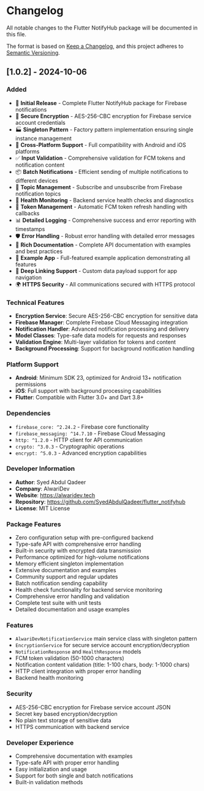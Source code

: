 # Changelog

All notable changes to the Flutter NotifyHub package will be documented in this file.

The format is based on [Keep a Changelog](https://keepachangelog.com/en/1.0.2/),
and this project adheres to [Semantic Versioning](https://semver.org/spec/v2.0.0.html).

## [1.0.2] - 2024-10-06

### Added
- 🚀 **Initial Release** - Complete Flutter NotifyHub package for Firebase notifications
- 🔐 **Secure Encryption** - AES-256-CBC encryption for Firebase service account credentials
- 🏭 **Singleton Pattern** - Factory pattern implementation ensuring single instance management
- 📱 **Cross-Platform Support** - Full compatibility with Android and iOS platforms
- ✅ **Input Validation** - Comprehensive validation for FCM tokens and notification content
- 📦 **Batch Notifications** - Efficient sending of multiple notifications to different devices
- 🎯 **Topic Management** - Subscribe and unsubscribe from Firebase notification topics
- 🏥 **Health Monitoring** - Backend service health checks and diagnostics
- 🔄 **Token Management** - Automatic FCM token refresh handling with callbacks
- 📊 **Detailed Logging** - Comprehensive success and error reporting with timestamps
- 🛡️ **Error Handling** - Robust error handling with detailed error messages
- 📝 **Rich Documentation** - Complete API documentation with examples and best practices
- 🧪 **Example App** - Full-featured example application demonstrating all features
- 🔗 **Deep Linking Support** - Custom data payload support for app navigation
- 🌍 **HTTPS Security** - All communications secured with HTTPS protocol

### Technical Features
- **Encryption Service**: Secure AES-256-CBC encryption for sensitive data
- **Firebase Manager**: Complete Firebase Cloud Messaging integration
- **Notification Handler**: Advanced notification processing and delivery
- **Model Classes**: Type-safe data models for requests and responses
- **Validation Engine**: Multi-layer validation for tokens and content
- **Background Processing**: Support for background notification handling

### Platform Support
- **Android**: Minimum SDK 23, optimized for Android 13+ notification permissions
- **iOS**: Full support with background processing capabilities
- **Flutter**: Compatible with Flutter 3.0+ and Dart 3.8+

### Dependencies
- `firebase_core: ^2.24.2` - Firebase core functionality
- `firebase_messaging: ^14.7.10` - Firebase Cloud Messaging
- `http: ^1.2.0` - HTTP client for API communication
- `crypto: ^3.0.3` - Cryptographic operations
- `encrypt: ^5.0.3` - Advanced encryption capabilities

### Developer Information
- **Author**: Syed Abdul Qadeer
- **Company**: AlwariDev
- **Website**: https://alwaridev.tech
- **Repository**: https://github.com/SyedAbdulQadeer/flutter_notifyhub
- **License**: MIT License

### Package Features
- Zero configuration setup with pre-configured backend
- Type-safe API with comprehensive error handling
- Built-in security with encrypted data transmission
- Performance optimized for high-volume notifications
- Memory efficient singleton implementation
- Extensive documentation and examples
- Community support and regular updates
- Batch notification sending capability
- Health check functionality for backend service monitoring
- Comprehensive error handling and validation
- Complete test suite with unit tests
- Detailed documentation and usage examples

### Features
- `AlwariDevNotificationService` main service class with singleton pattern
- `EncryptionService` for secure service account encryption/decryption
- `NotificationResponse` and `HealthResponse` models
- FCM token validation (50-1000 characters)
- Notification content validation (title: 1-100 chars, body: 1-1000 chars)
- HTTP client integration with proper error handling
- Backend health monitoring

### Security
- AES-256-CBC encryption for Firebase service account JSON
- Secret key based encryption/decryption
- No plain text storage of sensitive data
- HTTPS communication with backend service

### Developer Experience
- Comprehensive documentation with examples
- Type-safe API with proper error handling
- Easy initialization and usage
- Support for both single and batch notifications
- Built-in validation methods
